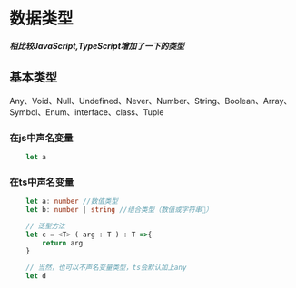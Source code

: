 # 数据类型
#### *相比较JavaScript,TypeScript增加了一下的类型*
## 基本类型
Any、Void、Null、Undefined、Never、Number、String、Boolean、Array、Symbol、Enum、interface、class、Tuple

### 在js中声名变量
```JavaScript
    let a
```
### 在ts中声名变量
```TypeScript
    let a: number //数值类型
    let b: number | string //组合类型（数值或字符串）

    // 泛型方法
    let c = <T> ( arg : T ) : T =>{
        return arg
    }

    // 当然，也可以不声名变量类型，ts会默认加上any
    let d
```